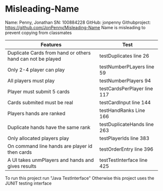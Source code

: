 # Misleading-Name
Name:  Penny, Jonathan
SN: 100884228
GitHub: jonpenny
Githubproject: https://github.com/JonPenny/Misleading-Name
Name is misleading to prevent copying from classmates

Features  | Test
------------- | -------------
Duplicate Cards from hand or others hand can not be played | testDuplicates line 26
Only 2-4 player can play | testNumberPLayers line 59
All players must play | testNumberPlayers 94
Player must submit 5 cards | testCardsPerPlayer line 117
Cards submited must be real | testCardInput  line 144
Players hands are ranked | testHandRanks Line 166
Duplicate hands have the same rank | testDuplicateHands line 263
Only allocated players play | testPlayerIds line 383
On command line hands are player id then cards | testOrderEntry line 396
A UI takes unmPlayers and hands and gives results | testTestInterface line 425

To run this project run "Java TestInterface"
Otherwise this project uses the JUNIT testing interface
